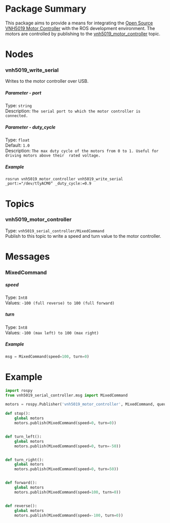 # Package Summary
This package aims to provide a means for integrating the 
[Open Source VNH5019 Motor Controller](https://github.com/JoshuaBillson/VNH5019Controller) with 
the ROS development environment. The motors are controlled by publishing to the 
[vnh5019_motor_controller](#Topics) topic.

# <a name="Nodes"></a>Nodes
### vnh5019_write_serial
Writes to the motor controller over USB.  
##### Parameter - port
Type: `string`  
Description: `The serial port to which the motor controller is connected.`  
##### Parameter - duty_cycle
Type: `float`  
Default: `1.0`  
Description: `The max duty cycle of the motors from 0 to 1. Useful for driving motors above their 
rated voltage.`  
##### Example
```
rosrun vnh5019_motor_controller vnh5019_write_serial _port:="/dev/ttyACM0" _duty_cycle:=0.9
```

# Topics
### vnh5019_motor_controller
Type: `vnh5019_serial_controller/MixedCommand`  
Publish to this topic to write a speed and turn value to the motor controller.

# Messages
### MixedCommand
##### speed
Type: `Int8`  
Values: `-100 (full reverse) to 100 (full forward)`  
##### turn
Type: `Int8`  
Values: `-100 (max left) to 100 (max right)` 
##### Example
```python
msg = MixedCommand(speed=100, turn=0)
```

# Example
```python
import rospy
from vnh5019_serial_controller.msg import MixedCommand

motors = rospy.Publisher('vnh5019_motor_controller', MixedCommand, queue_size=10)

def stop():
    global motors
    motors.publish(MixedCommand(speed=0, turn=0))


def turn_left():
    global motors
    motors.publish(MixedCommand(speed=0, turn=-50))


def turn_right():
    global motors
    motors.publish(MixedCommand(speed=0, turn=50))


def forward():
    global motors
    motors.publish(MixedCommand(speed=100, turn=0))


def reverse():
    global motors
    motors.publish(MixedCommand(speed=-100, turn=0))
```
